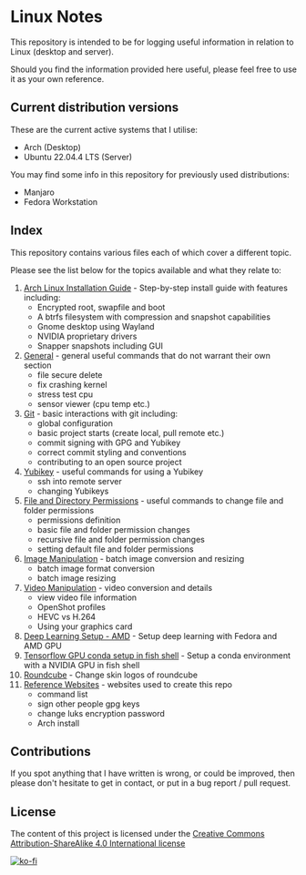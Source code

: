 # Linux Notes

This repository is intended to be for logging useful information in relation to Linux (desktop and server).

Should you find the information provided here useful, please feel free to use it as your own reference.

## Current distribution versions

These are the current active systems that I utilise:

- Arch (Desktop)
- Ubuntu 22.04.4 LTS (Server)

You may find some info in this repository for previously used distributions:

* Manjaro
* Fedora Workstation

## Index

This repository contains various files each of which cover a different topic.

Please see the list below for the topics available and what they relate to:

1. [Arch Linux Installation Guide](arch-install.md) - Step-by-step install guide with features including:
	- Encrypted root, swapfile and boot
	- A btrfs filesystem with compression and snapshot capabilities 
	- Gnome desktop using Wayland
	- NVIDIA proprietary drivers
	- Snapper snapshots including GUI
2. [General](general.md) - general useful commands that do not warrant their own section
	- file secure delete
	- fix crashing kernel
	- stress test cpu
	- sensor viewer (cpu temp etc.)
3. [Git](git.md) - basic interactions with git including:
	- global configuration
	- basic project starts (create local, pull remote etc.)
	- commit signing with GPG and Yubikey
	- correct commit styling and conventions
	- contributing to an open source project
4. [Yubikey](yubikey.md) - useful commands for using a Yubikey
	- ssh into remote server
	- changing Yubikeys
5. [File and Directory Permissions](file-dir-permissions.md) - useful commands to change file and folder permissions
	- permissions definition
	- basic file and folder permission changes
	- recursive file and folder permission changes
	- setting default file and folder permissions
6. [Image Manipulation](images.md) - batch image conversion and resizing
	- batch image format conversion 
	- batch image resizing
7. [Video Manipulation](videos.md) - video conversion and details
	- view video file information
	- OpenShot profiles
	- HEVC vs H.264
	- Using your graphics card
8. [Deep Learning Setup - AMD](deeplearning-setup-amd.md) - Setup deep learning with Fedora and AMD GPU
9. [Tensorflow GPU conda setup in fish shell](tensorflow-gpu-setup-fish.md) - Setup a conda environment with a NVIDIA GPU in fish shell  
10. [Roundcube](roundcube.md) - Change skin logos of roundcube
11. [Reference Websites](websites.md) - websites used to create this repo
	- command list
	- sign other people gpg keys
	- change luks encryption password
	- Arch install

## Contributions

If you spot anything that I have written is wrong, or could be improved, then please don't hesitate to get in contact, or put in a bug report / pull request.

## License

The content of this project is licensed under the [Creative Commons Attribution-ShareAlike 4.0 International license](LICENSE.md)

[![ko-fi](https://ko-fi.com/img/githubbutton_sm.svg)](https://ko-fi.com/Z8Z7G2C89)
